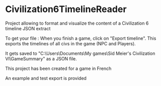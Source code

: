 # Civilization6TimelineReader

Project allowing to format and visualize the content of a Civilization 6 timeline JSON extract

To get your file : 
When you finish a game, click on "Export timeline". This exports the timelines of all civs in the game (NPC and Players). 

It gets saved to "C:\Users<USER>\Documents\My games\Sid Meier's Civilization VI\GameSummary" as a JSON file.

This project has been created for a game in French

An example and test export is provided
